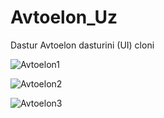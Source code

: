 # Avtoelon_Uz

Dastur Avtoelon dasturini (UI) cloni


![Avtoelon1](https://user-images.githubusercontent.com/121254411/209445005-c715ba51-c92b-4663-a6bc-24444e4d3e13.png)


![Avtoelon2](https://user-images.githubusercontent.com/121254411/209445963-f7bd57c5-b31a-4bd4-a232-9410fd1c1b07.png)


![Avtoelon3](https://user-images.githubusercontent.com/121254411/209445968-fb816361-433c-4015-b428-9d6cd0face2e.png)
